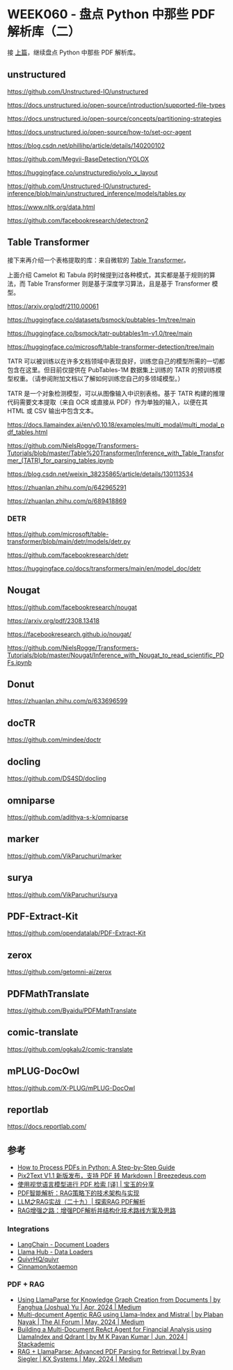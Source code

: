# WEEK060 - 盘点 Python 中那些 PDF 解析库（二）

接 [上篇](../week059-pdf-parser-libraries/README.md)，继续盘点 Python 中那些 PDF 解析库。

## unstructured

https://github.com/Unstructured-IO/unstructured

https://docs.unstructured.io/open-source/introduction/supported-file-types

https://docs.unstructured.io/open-source/concepts/partitioning-strategies

https://docs.unstructured.io/open-source/how-to/set-ocr-agent

https://blog.csdn.net/phillihp/article/details/140200102

https://github.com/Megvii-BaseDetection/YOLOX

https://huggingface.co/unstructuredio/yolo_x_layout

https://github.com/Unstructured-IO/unstructured-inference/blob/main/unstructured_inference/models/tables.py

https://www.nltk.org/data.html

https://github.com/facebookresearch/detectron2

## Table Transformer

接下来再介绍一个表格提取的库：来自微软的 [Table Transformer](https://github.com/microsoft/table-transformer)。

上面介绍 Camelot 和 Tabula 的时候提到过各种模式，其实都是基于规则的算法，而 Table Transformer 则是基于深度学习算法，且是基于 Transformer 模型。

https://arxiv.org/pdf/2110.00061

https://huggingface.co/datasets/bsmock/pubtables-1m/tree/main

https://huggingface.co/bsmock/tatr-pubtables1m-v1.0/tree/main

https://huggingface.co/microsoft/table-transformer-detection/tree/main

TATR 可以被训练以在许多文档领域中表现良好，训练您自己的模型所需的一切都包含在这里。但目前仅提供在 PubTables-1M 数据集上训练的 TATR 的预训练模型权重。（请参阅附加文档以了解如何训练您自己的多领域模型。）

TATR 是一个对象检测模型，可以从图像输入中识别表格。基于 TATR 构建的推理代码需要文本提取（来自 OCR 或直接从 PDF）作为单独的输入，以便在其 HTML 或 CSV 输出中包含文本。

https://docs.llamaindex.ai/en/v0.10.18/examples/multi_modal/multi_modal_pdf_tables.html

https://github.com/NielsRogge/Transformers-Tutorials/blob/master/Table%20Transformer/Inference_with_Table_Transformer_(TATR)_for_parsing_tables.ipynb

https://blog.csdn.net/weixin_38235865/article/details/130113534

https://zhuanlan.zhihu.com/p/642965291

https://zhuanlan.zhihu.com/p/689418869

### DETR

https://github.com/microsoft/table-transformer/blob/main/detr/models/detr.py

https://github.com/facebookresearch/detr

https://huggingface.co/docs/transformers/main/en/model_doc/detr

## Nougat

https://github.com/facebookresearch/nougat

https://arxiv.org/pdf/2308.13418

https://facebookresearch.github.io/nougat/

https://github.com/NielsRogge/Transformers-Tutorials/blob/master/Nougat/Inference_with_Nougat_to_read_scientific_PDFs.ipynb

## Donut

https://zhuanlan.zhihu.com/p/633696599

## docTR

https://github.com/mindee/doctr

## docling

https://github.com/DS4SD/docling

## omniparse

https://github.com/adithya-s-k/omniparse

## marker

https://github.com/VikParuchuri/marker

## surya

https://github.com/VikParuchuri/surya

## PDF-Extract-Kit

https://github.com/opendatalab/PDF-Extract-Kit

## zerox

https://github.com/getomni-ai/zerox

## PDFMathTranslate

https://github.com/Byaidu/PDFMathTranslate

## comic-translate

https://github.com/ogkalu2/comic-translate

## mPLUG-DocOwl

https://github.com/X-PLUG/mPLUG-DocOwl

## reportlab

https://docs.reportlab.com/

## 参考

* [How to Process PDFs in Python: A Step-by-Step Guide](https://unstructured.io/blog/how-to-process-pdf-in-python)
* [Pix2Text V1.1 新版发布，支持 PDF 转 Markdown | Breezedeus.com](https://www.breezedeus.com/article/p2t-v1.1)
* [使用视觉语言模型进行 PDF 检索 [译] | 宝玉的分享](https://baoyu.io/translations/rag/retrieval-with-vision-language-models-colpali)
* [PDF智能解析：RAG策略下的技术架构与实现](https://mp.weixin.qq.com/s/nOXtdDyE6nP6UXlRJMMK8Q)
* [LLM之RAG实战（二十九）| 探索RAG PDF解析](https://mp.weixin.qq.com/s/3_9L7MSfE38pGv8nmB6Mrg)
* [RAG增强之路：增强PDF解析并结构化技术路线方案及思路](https://mp.weixin.qq.com/s/UOPDuv9hi2MJEhOHM_TZ8A)

### Integrations

* [LangChain - Document Loaders](https://python.langchain.com/v0.1/docs/modules/data_connection/document_loaders/pdf/)
* [Llama Hub - Data Loaders](https://llamahub.ai/?tab=readers)
* [QuivrHQ/quivr](https://github.com/QuivrHQ/quivr)
* [Cinnamon/kotaemon](https://github.com/Cinnamon/kotaemon)

### PDF + RAG

* [Using LlamaParse for Knowledge Graph Creation from Documents | by Fanghua (Joshua) Yu | Apr, 2024 | Medium](https://medium.com/@yu-joshua/using-llamaparse-for-knowledge-graph-creation-from-documents-3bd1e1849754)
* [Multi-document Agentic RAG using Llama-Index and Mistral | by Plaban Nayak | The AI Forum | May, 2024 | Medium](https://medium.com/the-ai-forum/multi-document-agentic-rag-using-llama-index-and-mistral-b334fa45d3ee)
* [Building a Multi-Document ReAct Agent for Financial Analysis using LlamaIndex and Qdrant | by M K Pavan Kumar | Jun, 2024 | Stackademic](https://blog.stackademic.com/building-a-multi-document-react-agent-for-financial-analysis-using-llamaindex-and-qdrant-72a535730ac3)
* [RAG + LlamaParse: Advanced PDF Parsing for Retrieval | by Ryan Siegler | KX Systems | May, 2024 | Medium](https://medium.com/kx-systems/rag-llamaparse-advanced-pdf-parsing-for-retrieval-c393ab29891b)
